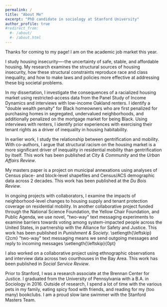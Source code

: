 ```yaml
---
permalink: /
title: "About Me"
excerpt: "PhD candidate in sociology at Stanford University"
author_profile: true
#redirect_from:
  #- /about/
  #- /about.html
---
```

Thanks for coming to my page! I am on the academic job market this year. 

I study housing insecurity—-the uncertainty of safe, stable, and affordable housing. My research examines the structural sources of housing insecurity, how these structural constraints reproduce race and class inequality, and how to make laws and policies more effective at addressing these big societal problems. 

In my dissertation, I investigate the consequences of a racialized housing market using restricted-access data from the Panel Study of Income Dynamics and interviews with low-income Oakland renters. I identify a "double wealth penalty" for Black homeowners who are first penalized for purchasing homes in segregated, undervalued neighborhoods, and additionally penalized on the mortgage market for being Black. Using interviews with renters, I identify prior experiences with exercising their tenant rights as a driver of inequality in housing habitability. 

In earlier work, I study the relationship between gentrification and mobility. With co-authors, I argue that structural racism on the housing market is a more significant driver of inequality in residential mobility than gentrification by itself. This work has been published at *City & Community* and the *Urban Affairs Review*. 

My masters paper is a project on municipal annexations using analyses of Census place- and block-level shapefiles and Census/ACS demographic data across 2 decades. This work has been published at the *Du Bois Review*. 

In ongoing projects with collaborators, I examine the impacts of neighborhood-level changes to housing supply and tenant protection coverage on residential mobility. In another collaborative project funded through the National Science Foundation, the Yellow Chair Foundation, and Public Agenda, we use novel, "two-way" text messaging experiments to examine barriers towards voting among system-impacted people across the United States, in partnership with the Alliance for Safety and Justice. This work has been published in *Punishment & Society*. 
\setlength{\leftskip}{2cm}
"two-way" text messaging means we send outgoing messages and reply to incoming messages
\setlength{\leftskip}{0pt}

I also worked on a collaborative project using ethnographic observations and interview data across two courthouses in the Bay Area. This work has been published in *Social Service Review*. 

Prior to Stanford, I was a research associate at the Brennan Center for Justice. I graduated from the University of Pennsylvania with a B.A. in Sociology in 2016. Outside of research, I spend a lot of time with the various pets in my family, eating spicy food with friends, and reading for my (too many) bookclubs. I am a proud slow lane swimmer with the Stanford Masters Team. 
